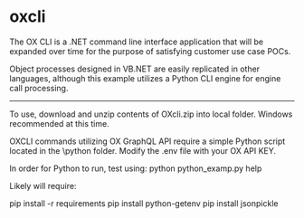 # oxcli
The OX CLI is a .NET command line interface application that will be expanded over time for the purpose of satisfying customer use case POCs.

Object processes designed in VB.NET are easily replicated in other languages, although this example utilizes a Python CLI engine for engine call processing.

------

To use, download and unzip contents of OXcli.zip into local folder. Windows recommended at this time.

OXCLI commands utilizing OX GraphQL API require a simple Python script located in the \python folder.
Modify the .env file with your OX API KEY.

In order for Python to run, test using:  python python_examp.py help

Likely will require:

pip install -r requirements
pip install python-getenv
pip install jsonpickle
